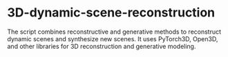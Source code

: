 # 3D-dynamic-scene-reconstruction
The script combines reconstructive and generative methods to reconstruct dynamic scenes and synthesize new scenes. It uses PyTorch3D, Open3D, and other libraries for 3D reconstruction and generative modeling.
